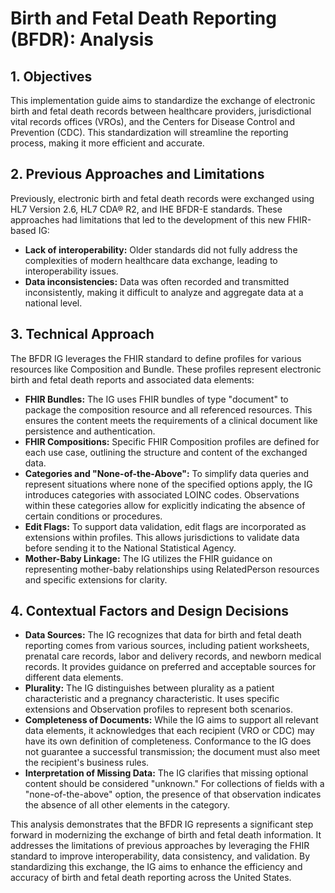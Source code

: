 # Birth and Fetal Death Reporting (BFDR): Analysis

## 1. Objectives 

This implementation guide aims to standardize the exchange of electronic birth and fetal death records between healthcare providers, jurisdictional vital records offices (VROs), and the Centers for Disease Control and Prevention (CDC). This standardization will streamline the reporting process, making it more efficient and accurate.

## 2. Previous Approaches and Limitations

Previously, electronic birth and fetal death records were exchanged using HL7 Version 2.6, HL7 CDA® R2, and IHE BFDR-E standards.  These approaches had limitations that led to the development of this new FHIR-based IG:

* **Lack of interoperability:** Older standards did not fully address the complexities of modern healthcare data exchange, leading to interoperability issues. 
* **Data inconsistencies:** Data was often recorded and transmitted inconsistently, making it difficult to analyze and aggregate data at a national level. 

## 3. Technical Approach 

The BFDR IG leverages the FHIR standard to define profiles for various resources like Composition and Bundle. These profiles represent electronic birth and fetal death reports and associated data elements:

* **FHIR Bundles:** The IG uses FHIR bundles of type "document" to package the composition resource and all referenced resources. This ensures the content meets the requirements of a clinical document like persistence and authentication.
* **FHIR Compositions:** Specific FHIR Composition profiles are defined for each use case, outlining the structure and content of the exchanged data. 
* **Categories and "None-of-the-Above":** To simplify data queries and represent situations where none of the specified options apply, the IG introduces categories with associated LOINC codes. Observations within these categories allow for explicitly indicating the absence of certain conditions or procedures.
* **Edit Flags:** To support data validation, edit flags are incorporated as extensions within profiles. This allows jurisdictions to validate data before sending it to the National Statistical Agency. 
* **Mother-Baby Linkage:** The IG utilizes the FHIR guidance on representing mother-baby relationships using RelatedPerson resources and specific extensions for clarity. 

## 4. Contextual Factors and Design Decisions

* **Data Sources:** The IG recognizes that data for birth and fetal death reporting comes from various sources, including patient worksheets, prenatal care records, labor and delivery records, and newborn medical records. It provides guidance on preferred and acceptable sources for different data elements.
* **Plurality:** The IG distinguishes between plurality as a patient characteristic and a pregnancy characteristic. It uses specific extensions and Observation profiles to represent both scenarios.
* **Completeness of Documents:** While the IG aims to support all relevant data elements, it acknowledges that each recipient (VRO or CDC) may have its own definition of completeness. Conformance to the IG does not guarantee a successful transmission; the document must also meet the recipient's business rules.
* **Interpretation of Missing Data:** The IG clarifies that missing optional content should be considered "unknown." For collections of fields with a "none-of-the-above" option, the presence of that observation indicates the absence of all other elements in the category.

This analysis demonstrates that the BFDR IG represents a significant step forward in modernizing the exchange of birth and fetal death information.  It addresses the limitations of previous approaches by leveraging the FHIR standard to improve interoperability, data consistency, and validation. By standardizing this exchange, the IG aims to enhance the efficiency and accuracy of birth and fetal death reporting across the United States.
